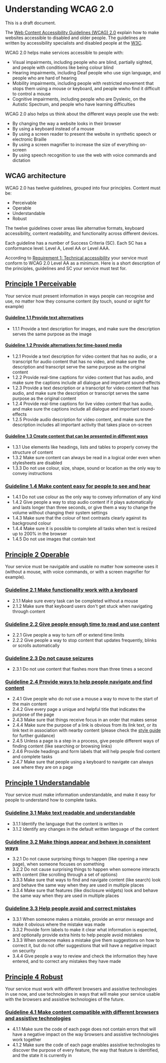 # Understanding WCAG 2.0

This is a draft document.

The [Web Content Accessibility Guidelines (WCAG) 2.0](https://www.w3.org/TR/WCAG20/) explain how to make websites accessible to disabled and older people. The guidelines are written by accessibility specialists and disabled people at the [W3C](https://w3.org/).

WCAG 2.0 helps make services accessible to people with:
* Visual impairments, including people who are blind, partially sighted, and people with conditions like being colour blind
* Hearing impairments, including Deaf people who use sign language, and people who are hard of hearing
* Mobility impairments, including people with restricted movement that stops them using a mouse or keyboard, and people wwho find it difficult to control a mouse
* Cognitive impairments, including people who are Dyslexic, on the Autistic Spectrum, and people who have learning difficulties

WCAG 2.0 also helps us think about the different ways people use the web:
* By changing the way a website looks in their browser
* By using a keyboard instead of a mouse
* By using a screen reader to present the website in synthetic speech or electronic Braille
* By using a screen magnifier to increase the size of everything on-screen
* By using speech recognition to use the web with voice commands and dictation

## WCAG architecture

WCAG 2.0 has twelve guidelines, grouped into four principles. Content must be:
* Perceivable
* Operable
* Understandable
* Robust

The twelve guidelines cover areas like alternative formats, keyboard accessibility, content readability, and functionality across different devices. 

Each guideline has a number of Success Criteria (SC). Each SC has a conformance level: Level A, Level AA or Level AAA.

According to [Requirement 1: Technical accessibility](requirement1.md) your service must conform to WCAG 2.0 Level AA as a minimum. Here is a short description of the principles, guidelines and SC your service must test for.

## [Principle 1 Perceivable](https://www.w3.org/TR/WCAG20/#perceivable)

Your service must present information in ways people can recognise and use, no matter how they consume content (by touch, sound or sight for example)

#### [Guideline 1.1 Provide text alternatives](https://www.w3.org/TR/WCAG20/#text-equiv)
* 1.1.1 Provide a text description for images, and make sure the description serves the same purpose as the image

#### [Guideline 1.2 Provide alternatives for time-based media](https://www.w3.org/TR/WCAG20/#media-equiv)
* 1.2.1 Provide a text description for video content that has no audio, or a transcript for audio content that has no video, and make sure the description and transcript serve the same purpose as the original content
* 1.2.2 Provide real-time captions for video content that has audio, and make sure the captions include all dialogue and important sound-effects
* 1.2.3 Provide a text description or a transcript for video content that has audio, and make sure the description or transcript serves the same purpose as the original content
* 1.2.4 Provide real-time captions for live video content that has audio, and make sure the captions include all dialogue and important sound-effects
* 1.2.5 Provide audio description for video content, and make sure the description includes all important activity that takes place on-screen

#### [Guideline 1.3 Create content that can be presented in different ways](https://www.w3.org/TR/WCAG20/#content-structure-separation)
* 1.3.1 Use elements like headings, lists and tables to properly convey the structure of content
* 1.3.2 Make sure content can always be read in a logical order even when stylesheets are disabled
* 1.3.3 Do not use colour, size, shape, sound or location as the only way to convey instructions

### [Guideline 1.4 Make content easy for people to see and hear](https://www.w3.org/TR/WCAG20/#visual-audio-contrast)
* 1.4.1 Do not use colour as the only way to convey information of any kind
* 1.4.2 Give people a way to stop audio content if it plays automatically and lasts longer than three seconds, or give them a way to change the volume without changing their system settings
* 1.4.3 Make sure that the colour of text contrasts clearly against its background colour
* 1.4.4 Make sure it is possible to complete all tasks when text is resized up to 200% in the browser
* 1.4.5 Do not use images that contain text

## [Principle 2 Operable](https://www.w3.org/TR/WCAG20/#operable)

Your service must be navigable and usable no matter how someone uses it (without a mouse, with voice commands, or with a screen magnifier for example).

### [Guideline 2.1 Make functionality work with a keyboard](https://www.w3.org/TR/WCAG20/#keyboard-operation)
* 2.1.1 Make sure every task can be completed without a mouse
* 2.1.2 Make sure that keyboard users don't get stuck when navigating through content

### [Guideline 2.2 Give people enough time to read and use content](https://www.w3.org/TR/WCAG20/#time-limits)
* 2.2.1 Give people a way to turn off or extend time limits
* 2.2.2 Give people a way to stop content that updates frequently, blinks or scrolls automatically

### [Guideline 2.3 Do not cause seizures](https://www.w3.org/TR/WCAG20/#seizure)
* 2.3.1 Do not use content that flashes more than three times a second

### [Guideline 2.4 Provide ways to help people navigate and find content](https://www.w3.org/TR/WCAG20/#navigation-mechanisms)
* 2.4.1 Give people who do not use a mouse a way to move to the start of the main content
* 2.4.2 Give every page a unique and helpful title that indicates the purpose of the page
* 2.4.3 Make sure that things receive focus in an order that makes sense
* 2.4.4 Make sure the purpose of a link is obvious from its link text, or its link text in association with nearby content (please check the [style guide](https://www.gov.uk/guidance/style-guide/a-to-z-of-gov-uk-style) for further guidance)
* 2.4.5 Unless a page is a step in a process, give people different ways of finding content (like searching or browsing links)
* 2.4.6 Provide headings and form labels that will help people find content and complete tasks
* 2.4.7 Make sure that people using a keyboard to navigate can always see where they are on a page

## [Principle 1 Understandable](https://www.w3.org/TR/WCAG20/#understandable)

Your service must make information understandable, and make it easy for people to understand how to complete tasks.

### [Guideline 3.1 Make text readable and understandable](https://www.w3.org/TR/WCAG20/#meaning)
* 3.1.1 Identify the language that the content is written in
* 3.1.2 Identify any changes in the default written language of the content

### [Guideline 3.2 Make things appear and behave in consistent ways](https://www.w3.org/TR/WCAG20/#consistent-behavior)
* 3.2.1 Do not cause surprising things to happen (like opening a new page), when someone focuses on something
* 3.2.2 Do not cause surprising things to happen when someone interacts with content (like scrolling through a set of options)
* 3.3.3 Make sure that ways to find and navigate content (like search) look and behave the same way when they are used in multiple places
* 3.3.4 Make sure that features (like disclosure widgets) look and behave the same way when they are used in multiple places

### [Guideline 3.3 Help people avoid and correct mistakes](https://www.w3.org/TR/WCAG20/#minimize-error)
* 3.3.1 When someone makes a mistake, provide an error message and make it obvious where the mistake was made
* 3.3.2 Provide form labels to make it clear what information is expected, and optionally provide extra hints to help people avoid mistakes
* 3.3.3 When someone makes a mistake give them suggestions on how to correct it, but do not offer suggestions that will have a negative impact on security
* 3.4.4 Give people a way to review and check the information they have entered, and to correct any mistakes they have made

## [Principle 4 Robust](https://www.w3.org/TR/WCAG20/#robust)

Your service must work with different browsers and assistive technologies in use now, and use technologies in ways that will make your service usable with the browsers and assistive technologies of the future.

### [Guideline 4.1 Make content compatible with different browsers and assistive technologies](https://www.w3.org/TR/WCAG20/#ensure-compat)
* 4.1.1 Make sure the code of each page does not contain errors that will have a negative impact on the way browsers and assistive technologies work together
* 4.1.2 Make sure the code of each page enables assistive technologies to discover the purpose of every feature, the way that feature is identified, and the state it is currently in
